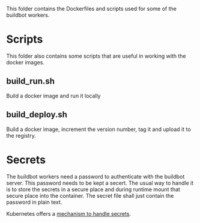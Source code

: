 This folder contains the Dockerfiles and scripts used for some of the 
buildbot workers. 

# Scripts

This folder also contains some scripts that are useful in working with the
docker images.

## build_run.sh
Build a docker image and run it locally

## build_deploy.sh
Build a docker image, increment the version number, tag it and upload it to
the registry.

# Secrets

The buildbot workers need a password to authenticate with the buildbot server. 
This password needs to be kept a secert. The usual way to handle it is to store
the secrets in a secure place and during runtime mount that secure place into 
the container. The secret file shall just contain the password in plain text.

Kubernetes offers a [mechanism to handle secrets](https://kubernetes.io/docs/concepts/configuration/secret/).
